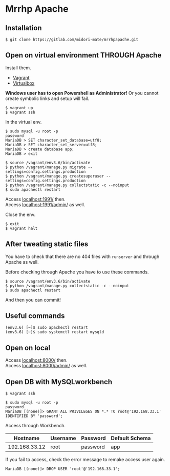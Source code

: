 Mrrhp Apache
===

## Installation

```
$ git clone https://gitlab.com/midori-mate/mrrhpapache.git
```


## Open on virtual environment THROUGH Apache

Install them.

- [Vagrant](https://www.vagrantup.com/)
- [Virtualbox](https://www.virtualbox.org/)

**Windows user has to open Powershell as Administrator!** Or you cannot create symbolic links and setup will fail.

```
$ vagrant up
$ vagrant ssh
```

In the virtual env.

```
$ sudo mysql -u root -p
password
MariaDB > SET character_set_database=utf8;
MariaDB > SET character_set_server=utf8;
MariaDB > create database app;
MariaDB > exit

$ source /vagrant/env3.6/bin/activate
$ python /vagrant/manage.py migrate --settings=config.settings.production
$ python /vagrant/manage.py createsuperuser --settings=config.settings.production
$ python /vagrant/manage.py collectstatic -c --noinput
$ sudo apachectl restart
```

Access [localhost:1991/](http://localhost:1991/) then.  
Access [localhost:1991/admin/](http://localhost:1991/admin/) as well.

Close the env.

```
$ exit
$ vagrant halt
```


## After tweating static files

You have to check that there are no 404 files with `runserver` and through Apache as well.

Before checking through Apache you have to use these commands.

```
$ source /vagrant/env3.6/bin/activate
$ python /vagrant/manage.py collectstatic -c --noinput
$ sudo apachectl restart
```

And then you can commit!


## Useful commands

```
(env3.6) [~]$ sudo apachectl restart
(env3.6) [~]$ sudo systemctl restart mysqld
```


## Open on local

Access [localhost:8000/](http://localhost:8000/) then.  
Access [localhost:8000/admin/](http://localhost:8000/admin/) as well.


## Open DB with MySQLworkbench

```
$ vagrant ssh
```

```
$ sudo mysql -u root -p
password
MariaDB [(none)]> GRANT ALL PRIVILEGES ON *.* TO root@'192.168.33.1' IDENTIFIED BY 'password';
```

Access through Workbench.

| Hostname      | Username | Password | Default Schema |
| ------------- | -------- | -------- | -------------- |
| 192.168.33.12 | root     | password | app            |

If you fail to access, check the error message to remake access user again.

```
MariaDB [(none)]> DROP USER 'root'@'192.168.33.1';
```
